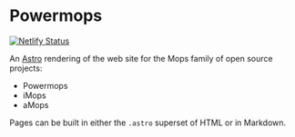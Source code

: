 # Powermops

[![Netlify Status](https://api.netlify.com/api/v1/badges/661c419f-1641-43b1-b80c-151c9019d9fd/deploy-status)](https://app.netlify.com/sites/powermops/deploys)

An [Astro](https://astro.build) rendering of the web site for
the Mops family of open source projects:

* Powermops
* iMops
* aMops

Pages can be built in either the `.astro` superset of HTML or
in Markdown.
